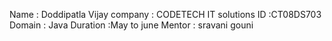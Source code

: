 Name : Doddipatla Vijay
company : CODETECH IT solutions
ID :CT08DS703
Domain : Java
Duration :May to june
Mentor : sravani gouni
